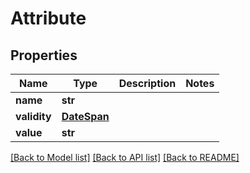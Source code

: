 # Attribute

## Properties
Name | Type | Description | Notes
------------ | ------------- | ------------- | -------------
**name** | **str** |  | 
**validity** | [**DateSpan**](DateSpan.md) |  | 
**value** | **str** |  | 

[[Back to Model list]](../README.md#documentation-for-models) [[Back to API list]](../README.md#documentation-for-api-endpoints) [[Back to README]](../README.md)


